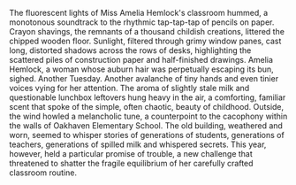 The fluorescent lights of Miss Amelia Hemlock's classroom hummed, a monotonous soundtrack to the rhythmic tap-tap-tap of pencils on paper.  Crayon shavings, the remnants of a thousand childish creations, littered the chipped wooden floor.  Sunlight, filtered through grimy window panes, cast long, distorted shadows across the rows of desks, highlighting the scattered piles of construction paper and half-finished drawings.  Amelia Hemlock, a woman whose auburn hair was perpetually escaping its bun, sighed.  Another Tuesday. Another avalanche of tiny hands and even tinier voices vying for her attention.  The aroma of slightly stale milk and questionable lunchbox leftovers hung heavy in the air, a comforting, familiar scent that spoke of the simple, often chaotic, beauty of childhood.  Outside, the wind howled a melancholic tune, a counterpoint to the cacophony within the walls of Oakhaven Elementary School.  The old building, weathered and worn, seemed to whisper stories of generations of students, generations of teachers, generations of spilled milk and whispered secrets.  This year, however, held a particular promise of trouble, a new challenge that threatened to shatter the fragile equilibrium of her carefully crafted classroom routine.
